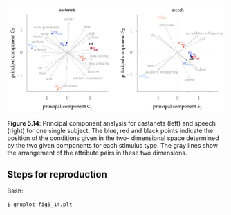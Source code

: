 ![Fig 5.14](fig5_14.png)

**Figure 5.14**: Principal component analysis for castanets (left) and speech
(right) for one single subject. The blue, red and black points indicate the
position of the conditions given in the two- dimensional space determined by the
two given components for each stimulus type. The gray lines show the arrangement
of the attribute pairs in these two dimensions.

## Steps for reproduction

Bash:
```Bash
$ gnuplot fig5_14.plt
```

